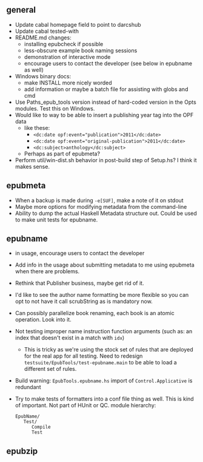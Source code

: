 ## general

- Update cabal homepage field to point to darcshub
- Update cabal tested-with
- README.md changes:
   - installing epubcheck if possible
   - less-obscure example book naming sessions
   - demonstration of interactive mode
   - encourage users to contact the developer (see below in epubname as well)
- Windows binary docs:
   - make INSTALL more nicely worded
   - add information or maybe a batch file for assisting with globs and cmd
- Use Paths_epub_tools version instead of hard-coded version in the Opts modules. Test this on Windows.
- Would like to way to be able to insert a publishing year tag into the OPF data
   - like these:
      - `<dc:date opf:event="publication">2011</dc:date>`
      - `<dc:date opf:event="original-publication">2011</dc:date>`
      - `<dc:subject>anthology</dc:subject>`
   - Perhaps as part of epubmeta?
- Perform util/win-dist.sh behavior in post-build step of Setup.hs? I think it makes sense.


## epubmeta

- When a backup is made during `-e[SUF]`, make a note of it on stdout
- Maybe more options for modifying metadata from the command-line
- Ability to dump the actual Haskell Metadata structure out. Could be used to make unit tests for epubname.


## epubname

- in usage, encourage users to contact the developer
- Add info in the usage about submitting metadata to me using epubmeta when there are problems.
- Rethink that Publisher business, maybe get rid of it.
- I'd like to see the author name formatting be more flexible so you can opt to not have it call scrubString as is mandatory now.
- Can possibly parallelize book renaming, each book is an atomic operation. Look into it.
- Not testing improper name instruction function arguments (such as: an index that doesn't exist in a match with `idx`)
   - This is tricky as we're using the stock set of rules that are deployed for the real app for all testing. Need to redesign `testsuite/EpubTools/test-epubname.main` to be able to load a different set of rules.
- Build warning: `EpubTools.epubname.hs` import of `Control.Applicative` is redundant

- Try to make tests of formatters into a conf file thing as well. This is kind of important. Not part of HUnit or QC. module hierarchy:

      EpubName/
         Test/
            Compile
            Test


## epubzip

